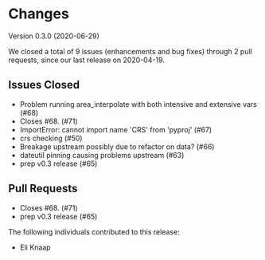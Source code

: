 # Changes

Version 0.3.0 (2020-06-29)

We closed a total of 9 issues (enhancements and bug fixes) through 2 pull requests, since our last release on 2020-04-19.

## Issues Closed
  - Problem running area_interpolate with both intensive and extensive vars (#68)
  - Closes #68. (#71)
  - ImportError: cannot import name 'CRS' from 'pyproj'  (#67)
  - crs checking (#50)
  - Breakage upstream possibly due to refactor on data? (#66)
  - dateutil pinning causing problems upstream (#63)
  - prep v0.3 release (#65)

## Pull Requests
  - Closes #68. (#71)
  - prep v0.3 release (#65)

The following individuals contributed to this release:

  - Eli Knaap